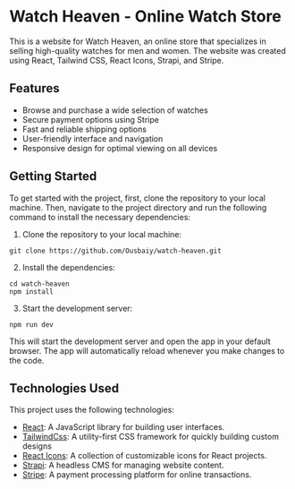 # Watch Heaven - Online Watch Store

This is a website for Watch Heaven, an online store that specializes in selling high-quality watches for men and women. The website was created using React, Tailwind CSS, React Icons, Strapi, and Stripe.

## Features

- Browse and purchase a wide selection of watches
- Secure payment options using Stripe
- Fast and reliable shipping options
- User-friendly interface and navigation
- Responsive design for optimal viewing on all devices

## Getting Started

To get started with the project, first, clone the repository to your local machine. Then, navigate to the project directory and run the following command to install the necessary dependencies:

1. Clone the repository to your local machine:

```
git clone https://github.com/Ousbaiy/watch-heaven.git
```

2. Install the dependencies:

```
cd watch-heaven
npm install
```

3. Start the development server:

```
npm run dev
```

This will start the development server and open the app in your default browser. The app will automatically reload whenever you make changes to the code.

## Technologies Used

This project uses the following technologies:

- [React](https://react.dev/): A JavaScript library for building user interfaces.
- [TailwindCss](https://tailwindcss.com/): A utility-first CSS framework for quickly building custom designs
- [React Icons](https://react-icons.github.io/react-icons): A collection of customizable icons for React projects.
- [Strapi](https://strapi.io/): A headless CMS for managing website content.
- [Stripe](https://stripe.com/): A payment processing platform for online transactions.
